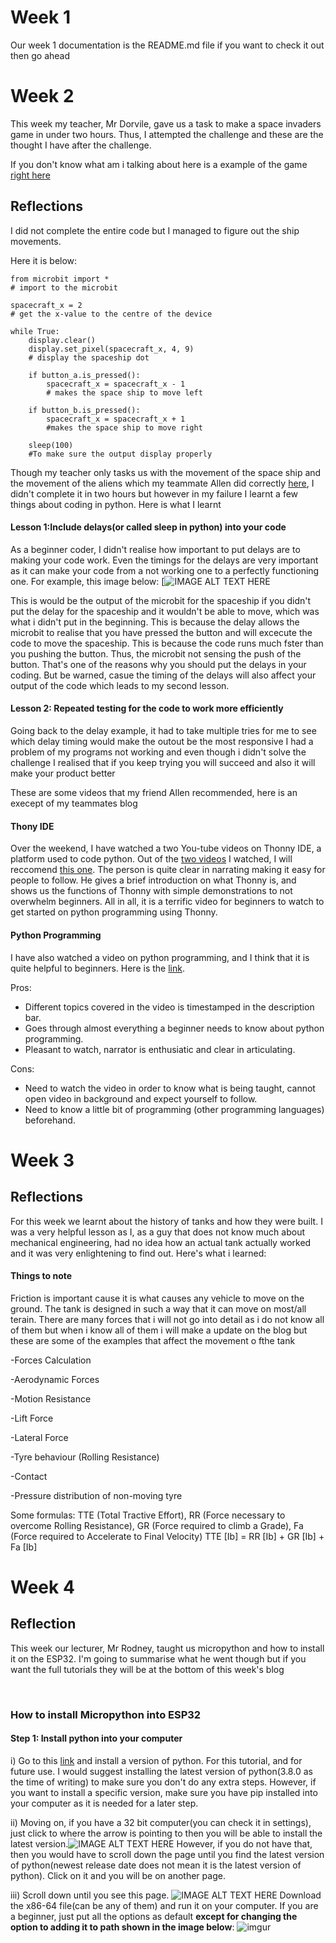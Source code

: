# Week 1
Our week 1 documentation is the README.md file if you want to check it out then go ahead
# Week 2
This week my teacher, Mr Dorvile, gave us a task to make a space invaders game in under two hours. Thus, I attempted the challenge and these are the thought I have after the challenge.

If you don't know what am i talking about here is a example of the game [right here](https://www.youtube.com/watch?v=qtPmawMdgQ0)



## Reflections
I did not complete the entire code but I managed to figure out the ship movements.

Here it is below:

	from microbit import *
	# import to the microbit
	
	spacecraft_x = 2
	# get the x-value to the centre of the device

    while True:
        display.clear()
        display.set_pixel(spacecraft_x, 4, 9)
        # display the spaceship dot

        if button_a.is_pressed():
            spacecraft_x = spacecraft_x - 1
            # makes the space ship to move left

        if button_b.is_pressed():
            spacecraft_x = spacecraft_x + 1
            #makes the space ship to move right
            
        sleep(100)
        #To make sure the output display properly
Though my teacher only tasks us with the movement of the space ship and the movement of the aliens which my teammate Allen did correctly [here](https://github.com/wendahere/JAWS/blob/master/allen.md), I didn't complete it in two hours but however in my failure I learnt a few things about coding in python. Here is what I learnt

#### Lesson 1:Include delays(or called sleep in python) into your code

As a beginner coder, I didn't realise how important to put delays are to making your code work. Even the timings for the delays are very important as it can make your code from a not working one to a perfectly functioning one. For example, this image below:
[![IMAGE ALT TEXT HERE](http://img.youtube.com/vi/hX4ReSyuBTU/0.jpg)

This is would be the output of the microbit for the spaceship if you didn't put the delay for the spaceship and it wouldn't be able to move, which was what i didn't put in the beginning.  This is because the delay allows the microbit to realise that you have pressed the button and will excecute the code to move the spaceship.
 This is because the code runs much fster than you pushing the button. Thus, the microbit not sensing the push of the button.
 That's one of the reasons why you should put the delays in your coding. But be warned, casue the timing of the delays will also affect your output of the code which leads to my second lesson.


#### Lesson 2: Repeated testing for the code to work more efficiently
Going back to the delay example, it had to take multiple tries for me to see which delay timing would make the outout be the most responsive
I had a problem of my programs not working and even though i didn't solve the challenge I realised that if you keep trying you will succeed and also it will make your product better

These are some videos that my friend Allen recommended, here is an execept of my teammates blog

#### Thony IDE
Over the weekend, I have watched a two You-tube videos on Thonny IDE, a platform used to code python. 
Out of the [two videos](https://www.youtube.com/watch?v=lWaCl0WjNZI) I watched, I will reccomend [this one](https://www.youtube.com/watch?v=nwIgxrXP-X4). The person is quite clear in narrating making it easy for people to follow. 
He gives a brief introduction on what Thonny is, and shows us the functions of Thonny with simple demonstrations to not overwhelm beginners. 
All in all, it is a terrific video for beginners to watch to get started on python programming using Thonny.

#### Python Programming
I have also watched a video on python programming, and I think that it is quite helpful to beginners. Here is the [link](https://www.youtube.com/watch?v=N4mEzFDjqtA).

Pros:

- Different topics covered in the video is timestamped in the description bar.
- Goes through almost everything a beginner needs to know about python programming.
- Pleasant to watch, narrator is enthusiatic and clear in articulating.

Cons:
- Need to watch the video in order to know what is being taught, cannot open video in background and expect yourself to follow.
- Need to know a little bit of programming (other programming languages) beforehand.

# Week 3
## Reflections
For this week we learnt about the history of tanks and how they were built. I was a very helpful lesson as I, as a guy that does not know much about mechanical engineering, had no idea how an actual tank actually worked and it was very enlightening to find out.
Here's what i learned:

#### Things to note

Friction is important cause it is what causes any vehicle to move on the ground. The tank is designed in such a way that it can move on most/all terain.
There are many forces that i will not go into detail as i do not know all of them but when i know all of them i will make a update on the blog but these are some of the examples that affect the movement o fthe tank

-Forces Calculation

-Aerodynamic Forces

-Motion Resistance

-Lift Force

-Lateral Force

-Tyre behaviour (Rolling Resistance)

-Contact 

-Pressure distribution of non-moving tyre

Some formulas:
TTE (Total Tractive Effort), RR (Force necessary to overcome Rolling Resistance), GR (Force required to climb a Grade), Fa (Force required to Accelerate to Final Velocity)
TTE [Ib] = RR [Ib] + GR [Ib] + Fa [Ib]

# Week 4
## Reflection
This week our lecturer, Mr Rodney, taught us micropython and how to install it on the ESP32. I'm going to summarise what he went though but if you want the full tutorials they will be at the bottom of this week's blog
  
<p>&nbsp;</p>

### How to install Micropython into ESP32
#### Step 1: Install python into your computer
i) Go to this [link]([https://www.python.org/downloads/](https://www.python.org/downloads/)) and install a version of python. For this tutorial, and for future use. I would suggest installing the latest version of python(3.8.0 as the time of writing) to make sure you don't do any extra steps. However, if you want to install a specific version, make sure you have pip installed into your computer as it is needed for a later step. 

ii) Moving on, if you have a 32 bit computer(you can check it in settings), just click to where the arrow is pointing to then you will be able to install the latest version.![IMAGE ALT TEXT HERE](https://i.imgur.com/QP7Poi5.jpg)
However, if you do not have that, then you would have to scroll down the page until you find the latest version of python(newest release date does not mean it is the latest version of python). 
Click on it and you will be on another page. 

iii) Scroll down until you see this page. 
![IMAGE ALT TEXT HERE](https://i.imgur.com/Gcpp0Qp.png)
Download the x86-64 file(can be any of them) and run it on your computer. If you are a beginner, just put all the options as default **except for changing the option to adding it to path shown in the image below**:
![imgur](https://i.imgur.com/RRTOTsa.jpg)


<!--stackedit_data:
eyJoaXN0b3J5IjpbLTg2MjE2OTc0NSwtMTg1NjM5NDExMywxMT
k2OTc3MzA1LDE2MDEwOTgzNjddfQ==
-->